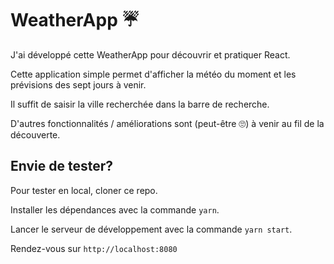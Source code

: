 # WeatherApp :umbrella:

J'ai développé cette WeatherApp pour découvrir et pratiquer React.

Cette application simple permet d'afficher la météo du moment et les prévisions des sept jours à venir.

Il suffit de saisir la ville recherchée dans la barre de recherche.

D'autres fonctionnalités / améliorations sont (peut-être :roll_eyes:) à venir au fil de la découverte.

## Envie de tester?

Pour tester en local, cloner ce repo.

Installer les dépendances avec la commande ``` yarn ```.

Lancer le serveur de développement avec la commande ``` yarn start ```.

Rendez-vous sur ```http://localhost:8080```
